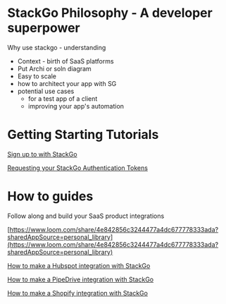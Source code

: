 # StackGo Philosophy - A developer superpower

Why use stackgo - understanding

- Context - birth of SaaS platforms
- Put Archi or soln diagram
- Easy to scale
- how to architect your app with SG
- potential use cases
    - for a test app of a client
    - improving your app's automation

# Getting Starting Tutorials

[Sign up to with StackGo ](https://www.notion.so/Sign-up-to-with-StackGo-b3558e3bf2444214a03a6c1314abc778)

[Requesting your StackGo Authentication Tokens](https://www.notion.so/Requesting-your-StackGo-Authentication-Tokens-89b1ab9f852a407ea267a54957f30ff7)

# How to guides

Follow along and build your SaaS product integrations

[https://www.loom.com/share/4e842856c3244477a4dc677778333ada?sharedAppSource=personal_library](https://www.loom.com/share/4e842856c3244477a4dc677778333ada?sharedAppSource=personal_library)

[How to make a Hubspot integration with StackGo](https://www.notion.so/How-to-make-a-Hubspot-integration-with-StackGo-22db32b45d5e40c9812b191982849b37)

[How to make a PipeDrive integration with StackGo](https://www.notion.so/How-to-make-a-PipeDrive-integration-with-StackGo-99cdcb2b69d64fd09aff0bfe61c419c3)

[How to make a Shopify integration with StackGo](https://www.notion.so/How-to-make-a-Shopify-integration-with-StackGo-877606fbafc842a1a334ec4c34802df3)